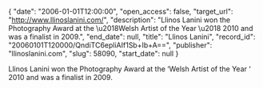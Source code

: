 {
  "date": "2006-01-01T12:00:00", 
  "open_access": false, 
  "target_url": "http://www.llinoslanini.com/", 
  "description": "Llinos Lanini won the Photography Award at the \u2018Welsh Artist of the Year \u2018 2010 and was a finalist in 2009.", 
  "end_date": null, 
  "title": "Llinos Lanini", 
  "record_id": "20060101T120000/QndiTC6epliAIf1Sb+Ib+A==", 
  "publisher": "llinoslanini.com", 
  "slug": 58090, 
  "start_date": null
}

Llinos Lanini won the Photography Award at the ‘Welsh Artist of the Year ‘ 2010 and was a finalist in 2009.
